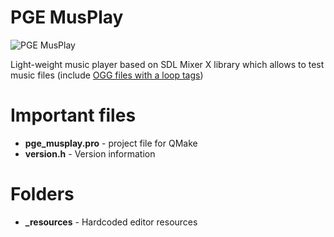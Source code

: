 # PGE MusPlay

![PGE MusPlay](https://github.com/WohlSoft/PGE-Project/blob/master/MusicPlayer/_resources/cat_musplay/cat_musplay_256x256.png)

Light-weight music player based on SDL Mixer X library which allows to test music files (include [OGG files with a loop tags](http://wohlsoft.ru/pgewiki/How_To:_Looping_music_files))

# Important files

* **pge_musplay.pro** - project file for QMake
* **version.h** - Version information

# Folders

* **_resources** - Hardcoded editor resources
